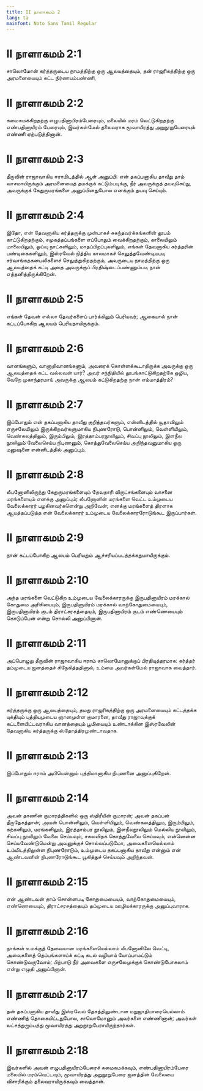 ```yaml
---
title: II நாளாகமம் 2
lang: ta
mainfont: Noto Sans Tamil Regular
---
```


# II நாளாகமம் 2:1

சாலொமோன் கர்த்தருடைய நாமத்திற்கு ஒரு ஆலயத்தையும், தன் ராஜரிகத்திற்கு ஒரு அரமனையையும் கட்ட நிர்ணயம்பண்ணி,

# II நாளாகமம் 2:2

சுமைசுமக்கிறதற்கு எழுபதினாயிரம்பேரையும், மலையில் மரம் வெட்டுகிறதற்கு எண்பதினாயிரம் பேரையும், இவர்கள்மேல் தலைவராக மூவாயிரத்து அறுநூறுபேரையும் எண்ணி ஏற்படுத்தினான்.

# II நாளாகமம் 2:3

தீருவின் ராஜாவாகிய ஈராமிடத்தில் ஆள் அனுப்பி: என் தகப்பனாகிய தாவீது தாம் வாசமாயிருக்கும் அரமனையைத் தமக்குக் கட்டும்படிக்கு, நீர் அவருக்குத் தயவுசெய்து, அவருக்குக் கேதுருமரங்களை அனுப்பினதுபோல எனக்கும் தயவு செய்யும்.

# II நாளாகமம் 2:4

இதோ, என் தேவனாகிய கர்த்தருக்கு முன்பாகச் சுகந்தவர்க்கங்களின் தூபம் காட்டுகிறதற்கும், சமுகத்தப்பங்களை எப்போதும் வைக்கிறதற்கும், காலையிலும் மாலையிலும், ஓய்வு நாட்களிலும், மாதப்பிறப்புகளிலும், எங்கள் தேவனாகிய கர்த்தரின் பண்டிகைகளிலும், இஸ்ரவேல் நித்திய காலமாகச் செலுத்தவேண்டியபடி சர்வாங்கதகனபலிகளைச் செலுத்துகிறதற்கும், அவருடைய நாமத்திற்கு ஒரு ஆலயத்தைக் கட்டி அதை அவருக்குப் பிரதிஷ்டைப்பண்ணும்படி நான் எத்தனித்திருக்கிறேன்.

# II நாளாகமம் 2:5

எங்கள் தேவன் எல்லா தேவர்களைப் பார்க்கிலும் பெரியவர்; ஆகையால் நான் கட்டப்போகிற ஆலயம் பெரியதாயிருக்கும்.

# II நாளாகமம் 2:6

வானங்களும், வானாதிவானங்களும், அவரைக் கொள்ளக்கூடாதிருக்க அவருக்கு ஒரு ஆலயத்தைக் கட்ட வல்லவன் யார்? அவர் சந்நிதியில் தூபங்காட்டுகிறதற்கே ஒழிய, வேறே முகாந்தரமாய் அவருக்கு ஆலயம் கட்டுகிறதற்கு நான் எம்மாத்திரம்?

# II நாளாகமம் 2:7

இப்போதும் என் தகப்பனாகிய தாவீது குறித்தவர்களும், என்னிடத்தில் யூதாவிலும் எருசலேமிலும் இருக்கிறவர்களுமாகிய நிபுணரோடு, பொன்னிலும், வெள்ளியிலும், வெண்கலத்திலும், இரும்பிலும், இரத்தாம்பரநூலிலும், சிவப்பு நூலிலும், இளநீல நூலிலும் வேலைசெய்ய நிபுணனும், கொத்துவேலைசெய்ய அறிந்தவனுமாகிய ஒரு மனுஷனை என்னிடத்தில் அனுப்பும்.

# II நாளாகமம் 2:8

லீபனோனிலிருந்து கேதுருமரங்களையும் தேவதாரி விருட்சங்களையும் வாசனை மரங்களையும் எனக்கு அனுப்பும்; லீபனோனின் மரங்களை வெட்ட உம்முடைய வேலைக்காரர் பழகினவர்களென்று அறிவேன்; எனக்கு மரங்களைத் திரளாக ஆயத்தப்படுத்த என் வேலைக்காரர் உம்முடைய வேலைக்காரரோடுங்கூட இருப்பார்கள்.

# II நாளாகமம் 2:9

நான் கட்டப்போகிற ஆலயம் பெரியதும் ஆச்சரியப்படத்தக்கதுமாயிருக்கும்.

# II நாளாகமம் 2:10

அந்த மரங்களை வெட்டுகிற உம்முடைய வேலைக்காரருக்கு இருபதினாயிரம் மரக்கால் கோதுமை அரிசியையும், இருபதினாயிரம் மரக்கால் வாற்கோதுமையையும், இருபதினாயிரம் குடம் திராட்சரசத்தையும், இருபதினாயிரம் குடம் எண்ணெயையும் கொடுப்பேன் என்று சொல்லி அனுப்பினான்.

# II நாளாகமம் 2:11

அப்பொழுது தீருவின் ராஜாவாகிய ஈராம் சாலொமோனுக்குப் பிரதியுத்தரமாக: கர்த்தர் தம்முடைய ஜனத்தைச் சிநேகித்ததினால், உம்மை அவர்கள்மேல் ராஜாவாக வைத்தார்.

# II நாளாகமம் 2:12

கர்த்தருக்கு ஒரு ஆலயத்தையும், தமது ராஜரிகத்திற்கு ஒரு அரமனையையும் கட்டத்தக்க யுக்தியும் புத்தியுமுடைய ஞானமுள்ள குமாரனை, தாவீது ராஜாவுக்குக் கட்டளையிட்டவராகிய வானத்தையும் பூமியையும் உண்டாக்கின இஸ்ரவேலின் தேவனாகிய கர்த்தருக்கு ஸ்தோத்திரமுண்டாவதாக.

# II நாளாகமம் 2:13

இப்போதும் ஈராம் அபியென்னும் புத்திமானாகிய நிபுணனை அனுப்புகிறேன்.

# II நாளாகமம் 2:14

அவன் தாணின் குமாரத்திகளில் ஒரு ஸ்திரீயின் குமாரன்; அவன் தகப்பன் தீருதேசத்தான்; அவன் பொன்னிலும், வெள்ளியிலும், வெண்கலத்திலும, இரும்பிலும், கற்களிலும், மரங்களிலும், இரத்தாம்பர நூலிலும், இளநீலநூலிலும் மெல்லிய நூலிலும், சிவப்பு நூலிலும் வேலை செய்யவும், சகலவிதக் கொத்துவேலை செய்யவும், என்னென்ன செய்யவேண்டுமென்று அவனுக்குச் சொல்லப்படுமோ, அவைகளையெல்லாம் உம்மிடத்திலுள்ள நிபுணரோடும், உம்முடைய தகப்பனாகிய தாவீது என்னும் என் ஆண்டவனின் நிபுணரோடுங்கூட யூகித்துச் செய்யவும் அறிந்தவன்.

# II நாளாகமம் 2:15

என் ஆண்டவன் தாம் சொன்னபடி கோதுமையையும், வாற்கோதுமையையும், எண்ணெயையும், திராட்சரசத்தையும் தம்முடைய ஊழியக்காரருக்கு அனுப்புவாராக.

# II நாளாகமம் 2:16

நாங்கள் உமக்குத் தேவையான மரங்களையெல்லாம் லீபனோனிலே வெட்டி, அவைகளைத் தெப்பங்களாய்க் கட்டி கடல் வழியாய் யோப்பாமட்டும் கொண்டுவருவோம்; பிற்பாடு நீர் அவைகளை எருசலேமுக்குக் கொண்டுபோகலாம் என்று எழுதி அனுப்பினான்.

# II நாளாகமம் 2:17

தன் தகப்பனாகிய தாவீது இஸ்ரவேல் தேசத்திலுண்டான மறுஜாதியாரையெல்லாம் எண்ணித் தொகையிட்டதுபோல, சாலொமோனும் அவர்களை எண்ணினான்; அவர்கள் லட்சத்துஐம்பத்து மூவாயிரத்து அறுநூறுபேராயிருந்தார்கள்.

# II நாளாகமம் 2:18

இவர்களில் அவன் எழுபதினாயிரம்பேரைச் சுமைசுமக்கவும், எண்பதினாயிரம்பேரை மலையில் மரம்வெட்டவும், மூவாயிரத்து அறுநூறுபேரை ஜனத்தின் வேலையை விசாரிக்கும் தலைவராயிருக்கவும் வைத்தான்.

